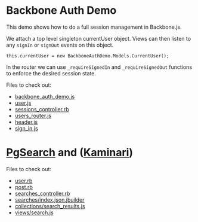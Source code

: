 # Backbone Auth Demo

This demo shows how to do a full session management in Backbone.js.

We attach a top level singleton currentUser object. Views can then listen to any `signIn` or `signOut` events on this object.

```
this.currentUser = new BackboneAuthDemo.Models.CurrentUser();
```

In the router we can use `_requireSignedIn` and `_requireSignedOut` functions to enforce the desired session state.

Files to check out:
- [backbone_auth_demo.js](./app/assets/javascripts/backbone_auth_demo.js)
- [user.js](./app/assets/javascripts/models/user.js)
- [sessions_controller.rb](./app/controllers/api/sessions_controller.rb)
- [users_router.js](./app/assets/javascripts/routers/users_router.js)
- [header.js](./app/assets/javascripts/views/shared/header.js)
- [sign_in.js](./app/assets/javascripts/views/shared/sign_in.js)

# [PgSearch][pg_search] and ([Kaminari][kaminari])

[pg_search]: https://github.com/Casecommons/pg_search
[kaminari]: https://github.com/amatsuda/kaminari

Files to check out:

- [user.rb](./app/models/user.rb)
- [post.rb](./app/models/post.rb)
- [searches_controller.rb](./app/controllers/api/searches_controller.rb)
- [searches/index.json.jbuilder](./app/views/api/searches/index.json.jbuilder)
- [collections/search_results.js](./app/assets/javascripts/collections/search_results.js)
- [views/search.js](./app/assets/javascripts/views/shared/search.js)

